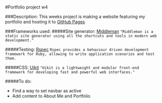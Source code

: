 #Portfolio project w4


###Description:
This weeks project is making a website featuring my portfolio and hosting it to [GitHub Pages](https://pages.github.com/)

###Frameworks used:
#####Site generator: [Middleman](https://middlemanapp.com/)
`"Middleman is a static site generator using all the shortcuts and tools in modern web development."`

#####Testing: [Rspec](http://rspec.info/)
`Rspec provides a behaviour driven development framework for Ruby, allowing to write application scenarios and test them.`

#####CSS: [Uikit](http://getuikit.com/)
`"Uikit is a lightweight and modular front-end framework for developing fast and powerful web interfaces."`






#####To do:
- Find a way to set navbar as active
- Add content to About Me and Portfolio
